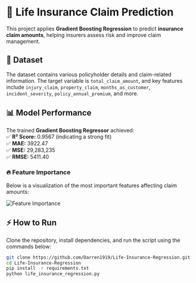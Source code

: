 # 🏦 Life Insurance Claim Prediction  

This project applies **Gradient Boosting Regression** to predict **insurance claim amounts**, helping insurers assess risk and improve claim management.  

## 📂 Dataset  
The dataset contains various policyholder details and claim-related information. The target variable is `total_claim_amount`, and key features include `injury_claim`, `property_claim`, `months_as_customer`, `incident_severity`, `policy_annual_premium`, and more.  

## 📊 Model Performance  
The trained **Gradient Boosting Regressor** achieved:  
✅ **R² Score:** 0.9567 (indicating a strong fit)  
✅ **MAE:** 3922.47  
✅ **MSE:** 29,283,235  
✅ **RMSE:** 5411.40  

### 🔥 Feature Importance  
Below is a visualization of the most important features affecting claim amounts:  

![Feature Importance](download.png)  

## ⚡ How to Run  
Clone the repository, install dependencies, and run the script using the commands below:  
```bash
git clone https://github.com/Darren1919/Life-Insurance-Regression.git
cd Life-Insurance-Regression
pip install -r requirements.txt
python life_insurance_regression.py
